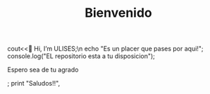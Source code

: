 
<!DOCTYPE html>
<html lang="es">

 <head>
   <meta charset="UTF-8">
   <title>Tarjeta de presentacion</title>
 </head>

 <body>
    <header>
       <h1>Bienvenido</h1>
    </header>
    <p>
       cout<<👋 Hi, I’m ULISES;\n
       echo "Es un placer que pases por aqui!";
       console.log("EL repositorio esta a tu disposicion");
      <p>Espero sea de tu agrado<p>;
       print "Saludos!!",
    </p>
 </body>
</html>

